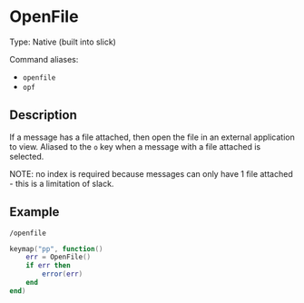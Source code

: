 # OpenFile

Type: Native (built into slick)

Command aliases:
- `openfile`
- `opf`

## Description
If a message has a file attached, then open the file in an external application to view.
Aliased to the `o` key when a message with a file attached is selected.

NOTE: no index is required because messages can only have 1 file attached - this is a limitation of
slack.

## Example

`/openfile`

```lua
keymap("pp", function()
	err = OpenFile()
	if err then
		error(err)
	end
end)
```
